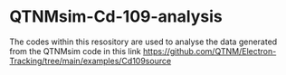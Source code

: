 # QTNMsim-Cd-109-analysis
The codes within this resository are used to analyse the data generated from the QTNMsim code in this link https://github.com/QTNM/Electron-Tracking/tree/main/examples/Cd109source
